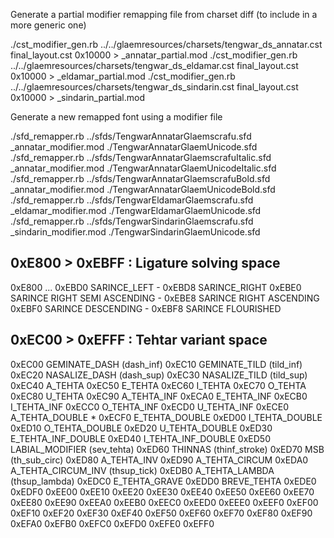 Generate a partial modifier remapping file from charset diff (to include in a more generic one)

./cst_modifier_gen.rb ../../glaemresources/charsets/tengwar_ds_annatar.cst final_layout.cst 0x10000 > _annatar_partial.mod
./cst_modifier_gen.rb ../../glaemresources/charsets/tengwar_ds_eldamar.cst final_layout.cst 0x10000 > _eldamar_partial.mod
./cst_modifier_gen.rb ../../glaemresources/charsets/tengwar_ds_sindarin.cst final_layout.cst 0x10000 > _sindarin_partial.mod

Generate a new remapped font using a modifier file

./sfd_remapper.rb ../sfds/TengwarAnnatarGlaemscrafu.sfd _annatar_modifier.mod ./TengwarAnnatarGlaemUnicode.sfd
./sfd_remapper.rb ../sfds/TengwarAnnatarGlaemscrafuItalic.sfd _annatar_modifier.mod ./TengwarAnnatarGlaemUnicodeItalic.sfd
./sfd_remapper.rb ../sfds/TengwarAnnatarGlaemscrafuBold.sfd _annatar_modifier.mod ./TengwarAnnatarGlaemUnicodeBold.sfd
./sfd_remapper.rb ../sfds/TengwarEldamarGlaemscrafu.sfd _eldamar_modifier.mod ./TengwarEldamarGlaemUnicode.sfd
./sfd_remapper.rb ../sfds/TengwarSindarinGlaemscrafu.sfd _sindarin_modifier.mod ./TengwarSindarinGlaemUnicode.sfd



0xE800 > 0xEBFF : Ligature solving space
----------------------------------------
0xE800
...
0xEBD0 SARINCE_LEFT                   - 0xEBD8 SARINCE_RIGHT
0xEBE0 SARINCE RIGHT SEMI ASCENDING   - 0xEBE8 SARINCE RIGHT ASCENDING
0xEBF0 SARINCE DESCENDING             - 0xEBF8 SARINCE FLOURISHED


0xEC00 > 0xEFFF : Tehtar variant space
--------------------------------------
0xEC00 GEMINATE_DASH (dash_inf)
0xEC10 GEMINATE_TILD (tild_inf)
0xEC20 NASALIZE_DASH (dash_sup)
0xEC30 NASALIZE_TILD (tild_sup)
0xEC40 A_TEHTA
0xEC50 E_TEHTA
0xEC60 I_TEHTA
0xEC70 O_TEHTA
0xEC80 U_TEHTA
0xEC90 A_TEHTA_INF
0xECA0 E_TEHTA_INF
0xECB0 I_TEHTA_INF
0xECC0 O_TEHTA_INF
0xECD0 U_TEHTA_INF
0xECE0 A_TEHTA_DOUBLE *
0xECF0 E_TEHTA_DOUBLE
0xED00 I_TEHTA_DOUBLE
0xED10 O_TEHTA_DOUBLE
0xED20 U_TEHTA_DOUBLE
0xED30 E_TEHTA_INF_DOUBLE
0xED40 I_TEHTA_INF_DOUBLE
0xED50 LABIAL_MODIFIER (sev_tehta)
0xED60 THINNAS (thinf_stroke)
0xED70 MSB (th_sub_circ)
0xED80 A_TEHTA_INV
0xED90 A_TEHTA_CIRCUM
0xEDA0 A_TEHTA_CIRCUM_INV (thsup_tick)
0xEDB0 A_TEHTA_LAMBDA (thsup_lambda)
0xEDC0 E_TEHTA_GRAVE
0xEDD0 BREVE_TEHTA
0xEDE0
0xEDF0
0xEE00
0xEE10
0xEE20
0xEE30
0xEE40
0xEE50
0xEE60
0xEE70
0xEE80
0xEE90
0xEEA0
0xEEB0
0xEEC0
0xEED0
0xEEE0
0xEEF0
0xEF00
0xEF10
0xEF20
0xEF30
0xEF40
0xEF50
0xEF60
0xEF70
0xEF80
0xEF90
0xEFA0
0xEFB0
0xEFC0
0xEFD0
0xEFE0
0xEFF0